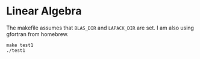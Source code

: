 # Linear Algebra

The makefile assumes that `BLAS_DIR` and `LAPACK_DIR` are set. I am also using gfortran from homebrew.

```shell
make test1
./test1
```
